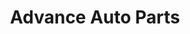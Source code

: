 ---
title: "Advance Auto Parts"
url: /newport-news/advance-auto-parts-warwick-boulevard/
shop: Autoteile
---